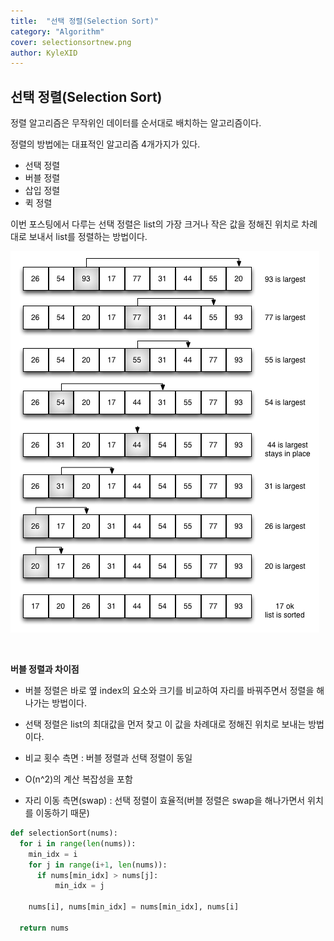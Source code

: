 ```yaml
---
title:  "선택 정렬(Selection Sort)"
category: "Algorithm"
cover: selectionsortnew.png
author: KyleXID
---
```


## 선택 정렬(Selection Sort)

정렬 알고리즘은 무작위인 데이터를 순서대로 배치하는 알고리즘이다.

정렬의 방법에는 대표적인 알고리즘 4개가지가 있다.
- 선택 정렬
- 버블 정렬
- 삽입 정렬
- 퀵 정렬

이번 포스팅에서 다루는 선택 정렬은 list의 가장 크거나 작은 값을 정해진 위치로 차례 대로 보내서 list를 정렬하는 방법이다.  

![](./selectionsortnew.png)

<br/>

**버블 정렬과 차이점**
- 버블 정렬은 바로 옆 index의 요소와 크기를 비교하여 자리를 바꿔주면서 정렬을 해나가는 방법이다.
- 선택 정렬은 list의 최대값을 먼저 찾고 이 값을 차례대로 정해진 위치로 보내는 방법이다.

- 비교 횟수 측면 : 버블 정렬과 선택 정렬이 동일
- O(n^2)의 계산 복잡성을 포함
- 자리 이동 측면(swap) : 선택 정렬이 효율적(버블 정렬은 swap을 해나가면서 위치를 이동하기 때문)

```python
def selectionSort(nums):
  for i in range(len(nums)): 
    min_idx = i 
    for j in range(i+1, len(nums)): 
      if nums[min_idx] > nums[j]: 
          min_idx = j 
              
    nums[i], nums[min_idx] = nums[min_idx], nums[i] 
    
  return nums
```
